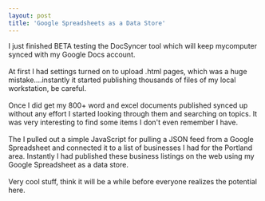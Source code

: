 ```yaml
---
layout: post
title: 'Google Spreadsheets as a Data Store'
---
```

I just finished BETA testing the DocSyncer tool which will keep mycomputer synced with my Google Docs account.<br /><br />At first I had settings turned on to upload .html pages, which was a huge mistake....instantly it started publishing thousands of files of my local workstation, be careful.<br /><br />Once I did get my 800+ word and excel documents published synced up without any effort I started looking through them and searching on topics.  It was very interesting to find some items I don't even remember I have.<br /><br />The I pulled out a simple JavaScript for pulling a JSON feed from a Google Spreadsheet and connected it to a list of businesses I had for the Portland area.  Instantly I had published these business listings on the web using my Google Spreadsheet as a data store.<br /><br />Very cool stuff,  think it will be a while before everyone realizes the potential here.